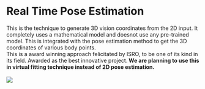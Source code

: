 # Real Time Pose Estimation 


This is the technique to generate 3D vision coordinates from the 2D input. It completely uses a mathematical model and doesnot use any pre-trained model. This is integrated with the pose estimation method to get the 3D coordinates of various body points. 
<br>
This is a award winning approach felicitated by ISRO, to be one of its kind in its field. Awarded as the best innovative project.<b> We are planning to use this in virtual fitting technique instead of 2D pose estimation.</b> 
<br><br>
<img src="https://github.com/bislara/Virtual-Trial-Room/blob/master/Real-Time-Pose-Estimation/output%20pic.PNG">
